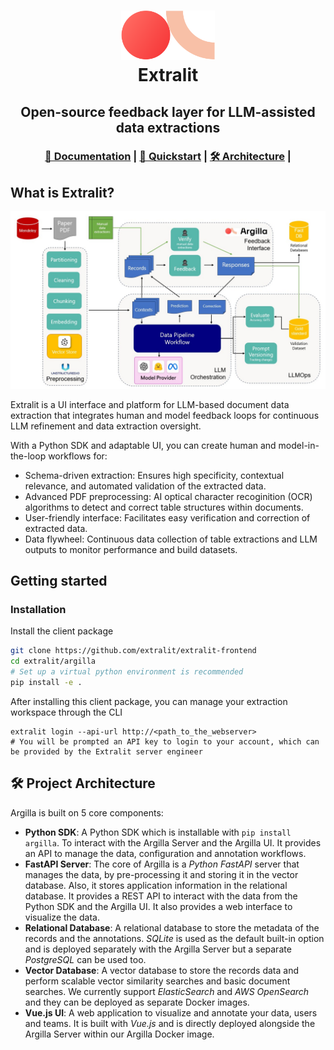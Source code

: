 
<h1 align="center">
  <a href=""><img src="https://github.com/dvsrepo/imgs/raw/main/rg.svg" alt="Argilla" width="150"></a>
  <br>
  Extralit
  <br>
</h1>

<h2 align="center">Open-source feedback layer for LLM-assisted data extractions</h2>

<h3>
<p align="center">
<a href="#">📄 Documentation</a> | </span>
<a href="#-quickstart">🚀 Quickstart</a> <span> | </span>
<a href="#-project-architecture">🛠️ Architecture</a> <span> | </span>
</p>
</h3>

## What is Extralit?

<img src="docs/_source/_static/images/main/data-extraction-pipeline.jpg" alt="pipeline">

Extralit is a UI interface and platform for LLM-based document data extraction that integrates human and model feedback loops for continuous LLM refinement and data extraction oversight.

With a Python SDK and adaptable UI, you can create human and model-in-the-loop workflows for:

- Schema-driven extraction: Ensures high specificity, contextual relevance, and automated validation of the extracted data.
- Advanced PDF preprocessing: AI optical character recoginition (OCR) algorithms to detect and correct table structures within documents.
- User-friendly interface: Facilitates easy verification and correction of extracted data.
- Data flywheel: Continuous data collection of table extractions and LLM outputs to monitor performance and build datasets.


## Getting started

### Installation
Install the client package

```bash
git clone https://github.com/extralit/extralit-frontend
cd extralit/argilla
# Set up a virtual python environment is recommended
pip install -e .
```
After installing this client package, you can manage your extraction workspace through the CLI

```base
extralit login --api-url http://<path_to_the_webserver>
# You will be prompted an API key to login to your account, which can be provided by the Extralit server engineer
```

## 🛠️ Project Architecture

Argilla is built on 5 core components:

- **Python SDK**: A Python SDK which is installable with `pip install argilla`. To interact with the Argilla Server and the Argilla UI. It provides an API to manage the data, configuration and annotation workflows.
- **FastAPI Server**: The core of Argilla is a *Python FastAPI* server that manages the data, by pre-processing it and storing it in the vector database. Also, it stores application information in the relational database. It provides a REST API to interact with the data from the Python SDK and the Argilla UI. It also provides a web interface to visualize the data.
- **Relational Database**: A relational database to store the metadata of the records and the annotations. *SQLite* is used as the default built-in option and is deployed separately with the Argilla Server but a separate *PostgreSQL* can be used too.
- **Vector Database**: A vector database to store the records data and perform scalable vector similarity searches and basic document searches. We currently support *ElasticSearch* and *AWS OpenSearch* and they can be deployed as separate Docker images.
- **Vue.js UI**: A web application to visualize and annotate your data, users and teams. It is built with *Vue.js* and is directly deployed alongside the Argilla Server within our Argilla Docker image.

